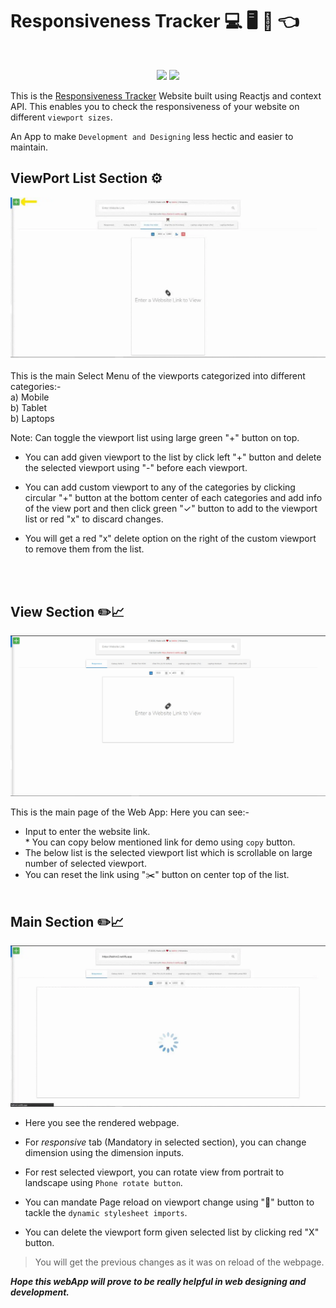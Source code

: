 # **Responsiveness Tracker 💻 🖥️ 📱 👈**

<br/>

<p align="center">
<img src="https://img.shields.io/badge/frontend-ReactJS-blue?style=flat&logo=React">
<img src="https://img.shields.io/badge/Other%20Technologies-Context%20API-yellowgreen">

<br/>

This is the [Responsiveness Tracker](https://hyperloo.github.io/responsivenesstracker) Website built using Reactjs and context API. This enables you to check the responsiveness of your website on different `viewport sizes`.

An App to make `Development and Designing` less hectic and easier to maintain.
<br />

## **ViewPort List Section ⚙️**

<img src="./assets/list.webp">

This is the main Select Menu of the viewports categorized into different categories:- <br/>
a) Mobile <br/>
b) Tablet <br/>
b) Laptops <br/>

Note: Can toggle the viewport list using large green "+" button on top.

- You can add given viewport to the list by click left "+" button and delete the selected viewport using "-" before each viewport.
- You can add custom viewport to any of the categories by clicking circular "+" button at the bottom center of each categories and add info of the view port and then click green "✓" button to add to the viewport list or red "x" to discard changes.
- You will get a red "x" delete option on the right of the custom viewport to remove them from the list.

  <br /><br />

## **View Section ✏️📈**

<img src="./assets/main.jpg">

This is the main page of the Web App: Here you can see:-
<br>

- Input to enter the website link.
  <br/> \* You can copy below mentioned link for demo using `copy` button.
- The below list is the selected viewport list which is scrollable on large number of selected viewport.
- You can reset the link using "✂️" button on center top of the list.
  <br /><br />

## **Main Section ✏️📈**

<img src="./assets/main.webp">

- Here you see the rendered webpage.

- For _responsive_ tab (Mandatory in selected section), you can change dimension using the dimension inputs.
- For rest selected viewport, you can rotate view from portrait to landscape using `Phone rotate button`.
- You can mandate Page reload on viewport change using "🔄" button to tackle the `dynamic stylesheet imports`.
- You can delete the viewport form given selected list by clicking red "X" button.

> You will get the previous changes as it was on reload of the webpage.

**_Hope this webApp will prove to be really helpful in web designing and development._**
